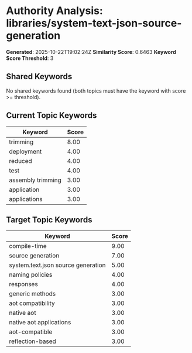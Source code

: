 # Authority Analysis: libraries/system-text-json-source-generation

**Generated**: 2025-10-22T19:02:24Z
**Similarity Score**: 0.6463
**Keyword Score Threshold**: 3

## Shared Keywords

No shared keywords found (both topics must have the keyword with score >= threshold).

## Current Topic Keywords

| Keyword | Score |
|---------|-------|
| trimming | 8.00 |
| deployment | 4.00 |
| reduced | 4.00 |
| test | 4.00 |
| assembly trimming | 3.00 |
| application | 3.00 |
| applications | 3.00 |

## Target Topic Keywords

| Keyword | Score |
|---------|-------|
| compile-time | 9.00 |
| source generation | 7.00 |
| system.text.json source generation | 5.00 |
| naming policies | 4.00 |
| responses | 4.00 |
| generic methods | 3.00 |
| aot compatibility | 3.00 |
| native aot | 3.00 |
| native aot applications | 3.00 |
| aot-compatible | 3.00 |
| reflection-based | 3.00 |

